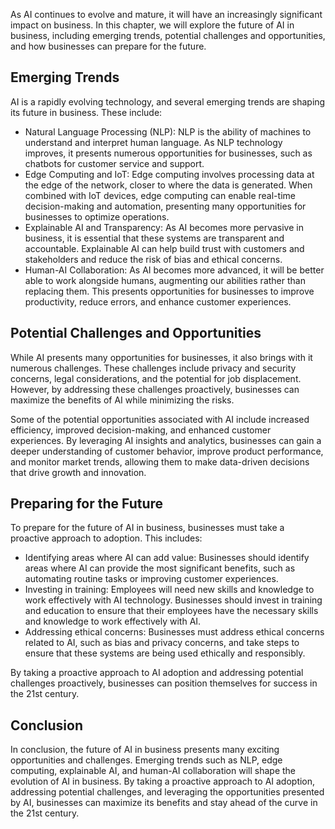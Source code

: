 
As AI continues to evolve and mature, it will have an increasingly significant impact on business. In this chapter, we will explore the future of AI in business, including emerging trends, potential challenges and opportunities, and how businesses can prepare for the future.

Emerging Trends
---------------

AI is a rapidly evolving technology, and several emerging trends are shaping its future in business. These include:

* Natural Language Processing (NLP): NLP is the ability of machines to understand and interpret human language. As NLP technology improves, it presents numerous opportunities for businesses, such as chatbots for customer service and support.
* Edge Computing and IoT: Edge computing involves processing data at the edge of the network, closer to where the data is generated. When combined with IoT devices, edge computing can enable real-time decision-making and automation, presenting many opportunities for businesses to optimize operations.
* Explainable AI and Transparency: As AI becomes more pervasive in business, it is essential that these systems are transparent and accountable. Explainable AI can help build trust with customers and stakeholders and reduce the risk of bias and ethical concerns.
* Human-AI Collaboration: As AI becomes more advanced, it will be better able to work alongside humans, augmenting our abilities rather than replacing them. This presents opportunities for businesses to improve productivity, reduce errors, and enhance customer experiences.

Potential Challenges and Opportunities
--------------------------------------

While AI presents many opportunities for businesses, it also brings with it numerous challenges. These challenges include privacy and security concerns, legal considerations, and the potential for job displacement. However, by addressing these challenges proactively, businesses can maximize the benefits of AI while minimizing the risks.

Some of the potential opportunities associated with AI include increased efficiency, improved decision-making, and enhanced customer experiences. By leveraging AI insights and analytics, businesses can gain a deeper understanding of customer behavior, improve product performance, and monitor market trends, allowing them to make data-driven decisions that drive growth and innovation.

Preparing for the Future
------------------------

To prepare for the future of AI in business, businesses must take a proactive approach to adoption. This includes:

* Identifying areas where AI can add value: Businesses should identify areas where AI can provide the most significant benefits, such as automating routine tasks or improving customer experiences.
* Investing in training: Employees will need new skills and knowledge to work effectively with AI technology. Businesses should invest in training and education to ensure that their employees have the necessary skills and knowledge to work effectively with AI.
* Addressing ethical concerns: Businesses must address ethical concerns related to AI, such as bias and privacy concerns, and take steps to ensure that these systems are being used ethically and responsibly.

By taking a proactive approach to AI adoption and addressing potential challenges proactively, businesses can position themselves for success in the 21st century.

Conclusion
----------

In conclusion, the future of AI in business presents many exciting opportunities and challenges. Emerging trends such as NLP, edge computing, explainable AI, and human-AI collaboration will shape the evolution of AI in business. By taking a proactive approach to AI adoption, addressing potential challenges, and leveraging the opportunities presented by AI, businesses can maximize its benefits and stay ahead of the curve in the 21st century.
